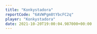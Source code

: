```yaml
---
title: "Konkystadora"
reportCode: "6AVWPgm8tYbcFC2q"
player: "Konkystadora"
date: 2021-10-20T19:00:04.987000+00:00
---
```

